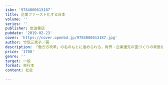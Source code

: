 ```yaml
---
isbn: '9784000613187'
title: 企業ファースト化する日本
volume: ''
series: ''
publisher: 岩波書店
pubdate: '2019-02-23'
cover: 'https://cover.openbd.jp/9784000613187.jpg'
author: 竹信三恵子／著
description: 「働き方改革」の名のもとに進められる，財界・企業優先の国づくりの実態を暴き，働き手の対抗策を探る．
price: '1700'
genre: ''
target: 一般
format: 単行本
content: 社会

---
```

